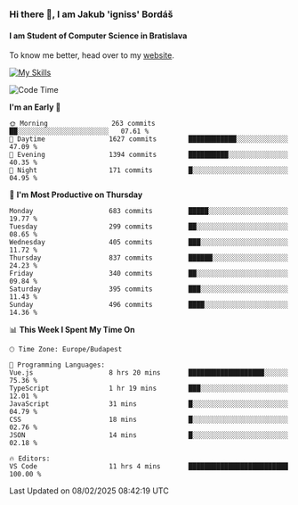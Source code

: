 ### Hi there 👋, I am Jakub 'igniss' Bordáš

#### I am Student of Computer Science in Bratislava
To know me better, head over to my [website](https://bordas.sk).

[![My Skills](https://skillicons.dev/icons?i=js,typescript,html,css,figma,svelte,vue,next,postgresql,nest,express,nodejs)](https://bordas.sk)


<!--START_SECTION:waka-->
![Code Time](http://img.shields.io/badge/Code%20Time-1%2C678%20hrs%2018%20mins-blue)

**I'm an Early 🐤** 

```text
🌞 Morning                263 commits         ██░░░░░░░░░░░░░░░░░░░░░░░   07.61 % 
🌆 Daytime                1627 commits        ████████████░░░░░░░░░░░░░   47.09 % 
🌃 Evening                1394 commits        ██████████░░░░░░░░░░░░░░░   40.35 % 
🌙 Night                  171 commits         █░░░░░░░░░░░░░░░░░░░░░░░░   04.95 % 
```
📅 **I'm Most Productive on Thursday** 

```text
Monday                   683 commits         █████░░░░░░░░░░░░░░░░░░░░   19.77 % 
Tuesday                  299 commits         ██░░░░░░░░░░░░░░░░░░░░░░░   08.65 % 
Wednesday                405 commits         ███░░░░░░░░░░░░░░░░░░░░░░   11.72 % 
Thursday                 837 commits         ██████░░░░░░░░░░░░░░░░░░░   24.23 % 
Friday                   340 commits         ██░░░░░░░░░░░░░░░░░░░░░░░   09.84 % 
Saturday                 395 commits         ███░░░░░░░░░░░░░░░░░░░░░░   11.43 % 
Sunday                   496 commits         ████░░░░░░░░░░░░░░░░░░░░░   14.36 % 
```


📊 **This Week I Spent My Time On** 

```text
🕑︎ Time Zone: Europe/Budapest

💬 Programming Languages: 
Vue.js                   8 hrs 20 mins       ███████████████████░░░░░░   75.36 % 
TypeScript               1 hr 19 mins        ███░░░░░░░░░░░░░░░░░░░░░░   12.01 % 
JavaScript               31 mins             █░░░░░░░░░░░░░░░░░░░░░░░░   04.79 % 
CSS                      18 mins             █░░░░░░░░░░░░░░░░░░░░░░░░   02.76 % 
JSON                     14 mins             █░░░░░░░░░░░░░░░░░░░░░░░░   02.18 % 

🔥 Editors: 
VS Code                  11 hrs 4 mins       █████████████████████████   100.00 % 
```


 Last Updated on 08/02/2025 08:42:19 UTC
<!--END_SECTION:waka-->
